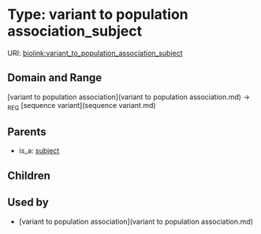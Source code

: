 
# Type: variant to population association_subject




URI: [biolink:variant_to_population_association_subject](https://w3id.org/biolink/vocab/variant_to_population_association_subject)


## Domain and Range

[variant to population association](variant to population association.md) ->  <sub>REQ</sub> [sequence variant](sequence variant.md)

## Parents

 *  is_a: [subject](subject.md)

## Children


## Used by

 * [variant to population association](variant to population association.md)
